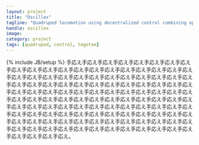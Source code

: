```yaml
---
layout: project
title: "Oscillex"
tagline: "Quadruped locomotion using decentralized control combining open-loop oscillators and force-loading feedback."
handle: oscillex
image:
category: project
tags: [quadruped, control, tegotae]
---
```

{% include JB/setup %}
手応え手応え手応え手応え手応え手応え手応え手応え手応え手応え手応え手応え手応え手応え手応え手応え手応え手応え手応え手応え手応え手応え手応え手応え手応え手応え手応え手応え手応え手応え手応え手応え手応え手応え手応え手応え手応え手応え手応え手応え手応え手応え手応え手応え手応え手応え手応え手応え手応え手応え手応え手応え手応え手応え手応え手応え手応え手応え手応え手応え手応え手応え手応え手応え手応え手応え手応え手応え手応え手応え手応え手応え手応え手応え手応え手応え手応え手応え手応え手応え手応え手応え手応え手応え手応え手応え手応え手応え手応え手応え手応え手応え手応え手応え手応え手応え手応え手応え手応え手応え手応え手応え手応え手応え手応え手応え手応え手応え手応え手応え手応え手応え手応え手応え手応え手応え手応え手応え手応え手応え。